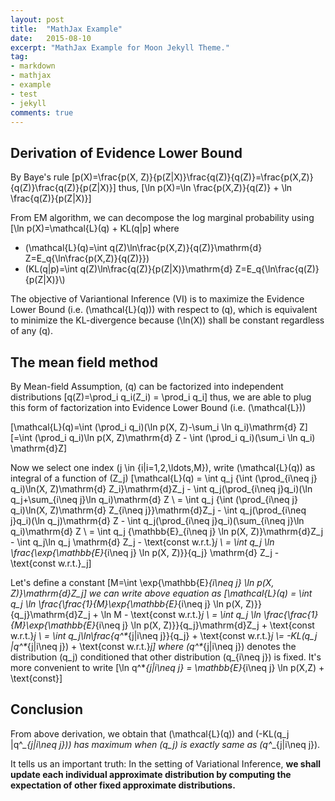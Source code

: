 ```yaml
---
layout: post
title:  "MathJax Example"
date:   2015-08-10
excerpt: "MathJax Example for Moon Jekyll Theme."
tag:
- markdown 
- mathjax
- example
- test
- jekyll
comments: true
---
```


## Derivation of Evidence Lower Bound

By Baye's rule
\[p(X)=\frac{p(X, Z)}{p(Z|X)}\frac{q(Z)}{q(Z)}=\frac{p(X,Z)}{q(Z)}\frac{q(Z)}{p(Z|X)}\]
thus,
\[\ln p(X)=\ln \frac{p(X,Z)}{q(Z)} + \ln \frac{q(Z)}{p(Z|X)}\]

From EM algorithm, we can decompose the log marginal probability using \[\ln p(X)=\mathcal{L}(q) + KL(q\|p\] where

- \(\mathcal{L}(q)=\int q(Z)\ln\frac{p(X,Z)}{q(Z)}\mathrm{d} Z=E_q\{\ln\frac{p(X,Z)}{q(Z)}\}\)
- \(KL(q\|p)=\int q(Z)\ln\frac{q(Z)}{p(Z|X)}\mathrm{d} Z=E_q\{\ln\frac{q(Z)}{p(Z|X)}\\)

The objective of Variantional Inference (VI) is to maximize the Evidence Lower Bound (i.e. \(\mathcal{L}(q)\)) with respect to \(q\), which is equivalent to minimize the KL-divergence because \(\ln(X)\) shall be constant regardless of any \(q\).

## The mean field method

By Mean-field Assumption, \(q\) can be factorized into independent distributions
\[q(Z)=\prod_i q_i(Z_i) = \prod_i q_i\]
thus, we are able to plug this form of factorization into Evidence Lower Bound (i.e. \(\mathcal{L}\))

\[\mathcal{L}(q)=\int (\prod_i q_i)(\ln p(X, Z)-\sum_i \ln q_i)\mathrm{d} Z\]
\[=\int (\prod_i q_i)\ln p(X, Z)\mathrm{d} Z - \int (\prod_i q_i)(\sum_i \ln q_i) \mathrm{d}Z\]

Now we select one index \(j \in \{i|i=1,2,\ldots,M\}\), write \(\mathcal{L}(q)\) as integral of a function of \(Z_j\) \[\mathcal{L}(q) = \int q_j \{\int (\prod_{i\neq j} q_i)\ln(X, Z)\mathrm{d} Z_i\}\mathrm{d}Z_j - \int q_j(\prod_{i\neq j}q_i)(\ln q_j+\sum_{i\neq j}\ln q_i)\mathrm{d} Z \\ = \int q_j \{\int (\prod_{i\neq j} q_i)\ln(X, Z)\mathrm{d} Z_{i\neq j}\}\mathrm{d}Z_j - \int q_j(\prod_{i\neq j}q_i)(\ln q_j)\mathrm{d} Z - \int q_j(\prod_{i\neq j}q_i)(\sum_{i\neq j}\ln q_i)\mathrm{d} Z \\ = \int q_j \{\mathbb{E}_{i\neq j} \ln p(X, Z)\}\mathrm{d}Z_j - \int q_j\ln q_j \mathrm{d} Z_j - \text{const w.r.t.}_j \\ = \int q_j \ln \frac{\exp{\mathbb{E}_{i\neq j} \ln p(X, Z)}}{q_j} \mathrm{d} Z_j - \text{const w.r.t.}_j\]

Let's define a constant \[M=\int \exp{\mathbb{E}_{i\neq j} \ln p(X, Z)}\mathrm{d}Z_j\] we can write above equation as \[\mathcal{L}(q) = \int q_j \ln \frac{\frac{1}{M}\exp{\mathbb{E}_{i\neq j} \ln p(X, Z)}}{q_j}\mathrm{d}Z_j + \ln M - \text{const w.r.t.}_j \\ = \int q_j \ln \frac{\frac{1}{M}\exp{\mathbb{E}_{i\neq j} \ln p(X, Z)}}{q_j}\mathrm{d}Z_j + \text{const w.r.t.}_j \\ = \int q_j\ln\frac{q^*_{j|i\neq j}}{q_j} + \text{const w.r.t.}_j \\= -KL(q_j \|q^*_{j|i\neq j}) + \text{const w.r.t.}_j\] where \(q^*_{j|i\neq j}\) denotes the distribution \(q_j\) conditioned that other distribution \(q_{i\neq j}\) is fixed. It's more convenient to write \[\ln q^*_{j|i\neq j} = \mathbb{E}_{i\neq j} \ln p(X,Z) + \text{const}\]

## Conclusion

From above derivation, we obtain that \(\mathcal{L}(q)\) and \(-KL(q_j \|q^*_{j|i\neq j})\) has maximum when \(q_j\) is exactly same as \(q^*_{j|i\neq j}\).

It tells us an important truth: In the setting of Variational Inference, **we shall update each individual approximate distribution by computing the expectation of other fixed approximate distributions.**
